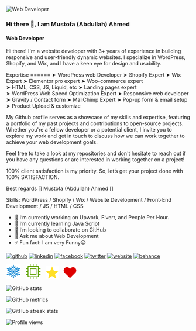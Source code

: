 ![Web Developer](https://media.licdn.com/dms/image/D5616AQE1rvwV8RFTeA/profile-displaybackgroundimage-shrink_350_1400/0/1679927064326?e=1687996800&v=beta&t=cYtm2S3DE3MzUri5Mr97kWbqUQxeR2Bz-Um_-yRPt4w)


### Hi there 👋, I am Mustofa (Abdullah)  Ahmed
#### Web Developer

Hi there! I'm a website developer with 3+ years of experience in building responsive and user-friendly dynamic websites. I specialize in WordPress, Shopify, and Wix, and I have a keen eye for design and usability.

Expertise ====== 
➤ WordPress web Developer 
➤ Shopify Expert 
➤ Wix Expert 
➤ Elementor pro expert 
➤ Woo-commerce expert  
➤ HTML, CSS, JS, Liquid, etc 
➤ Landing pages expert  
➤ WordPress Web Speed Optimization Expert 
➤ Responsive web developer 
➤ Gravity / Contact  form 
➤ MailChimp Expert 
➤ Pop-up form & email setup 
➤ Product Upload & customize  
     
My Github profile serves as a showcase of my skills and expertise, featuring a portfolio of my past projects and contributions to open-source projects. Whether you're a fellow developer or a potential client, I invite you to explore my work and get in touch to discuss how we can work together to achieve your web development goals.

Feel free to take a look at my repositories and don't hesitate to reach out if you have any questions or are interested in working together on a project!

100% client satisfaction is my priority. So, let’s get your project done with 100% SATISFACTION.

Best regards 
[] Mustofa (Abdullah) Ahmed []

Skills: WordPress / Shopify / Wix / Website Development / Front-End Development / JS / HTML / CSS

- 🔭 I’m currently working on Upwork, Fiverr, and People Per Hour. 
- 🌱 I’m currently learning Java Script 
- 👯 I’m looking to collaborate on GitHub 
- 💬 Ask me about Web Development 
- ⚡ Fun fact: I am very Funny😀 


[<img src='https://cdn.jsdelivr.net/npm/simple-icons@3.0.1/icons/github.svg' alt='github' height='40'>](https://github.com/MustofaAbdullahAhmed)  [<img src='https://cdn.jsdelivr.net/npm/simple-icons@3.0.1/icons/linkedin.svg' alt='linkedin' height='40'>](https://www.linkedin.com/in/https://www.linkedin.com/in/mustofa-ahmed-603b69258//)  [<img src='https://cdn.jsdelivr.net/npm/simple-icons@3.0.1/icons/facebook.svg' alt='facebook' height='40'>](https://www.facebook.com/mdmustofaabdullah)  [<img src='https://cdn.jsdelivr.net/npm/simple-icons@3.0.1/icons/twitter.svg' alt='twitter' height='40'>](https://twitter.com/@MustofaAH01)  [<img src='https://cdn.jsdelivr.net/npm/simple-icons@3.0.1/icons/icloud.svg' alt='website' height='40'>](https://mustofaahmed.ezyro.com/)  [<img src='https://cdn.jsdelivr.net/npm/simple-icons@3.0.1/icons/behance.svg' alt='behance' height='40'>](https://www.behance.net/mustofaahmed3)  

<a href='https://archiveprogram.github.com/'><img src='https://raw.githubusercontent.com/acervenky/animated-github-badges/master/assets/acbadge.gif' width='40' height='40'></a> <a href='https://docs.github.com/en/developers'><img src='https://raw.githubusercontent.com/acervenky/animated-github-badges/master/assets/devbadge.gif' width='40' height='40'></a> <a href='https://stars.github.com/'><img src='https://raw.githubusercontent.com/acervenky/animated-github-badges/master/assets/starbadge.gif' width='35' height='35'></a> <a href='https://docs.github.com/en/github/supporting-the-open-source-community-with-github-sponsors'><img src='https://raw.githubusercontent.com/acervenky/animated-github-badges/master/assets/sponsorbadge.gif' width='35' height='35'></a> 

![GitHub stats](https://github-readme-stats.vercel.app/api?username=MustofaAbdullahAhmed&show_icons=true)  

![GitHub metrics](https://metrics.lecoq.io/MustofaAbdullahAhmed)  

![GitHub streak stats](https://streak-stats.demolab.com/?user=MustofaAbdullahAhmed)  

![Profile views](https://gpvc.arturio.dev/MustofaAbdullahAhmed)  
